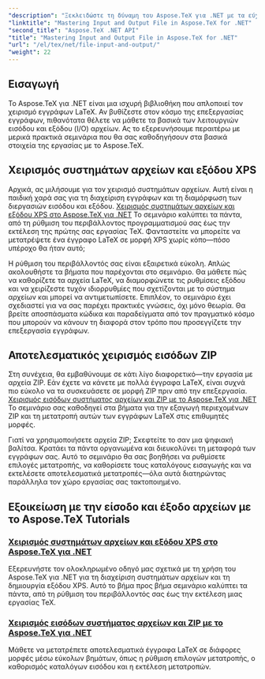 ```yaml
---
"description": "Ξεκλειδώστε τη δύναμη του Aspose.TeX για .NET με τα εύχρηστα εκπαιδευτικά μας βίντεο σχετικά με την είσοδο/έξοδο αρχείων και τη δημιουργία XPS για απρόσκοπτη επεξεργασία εγγράφων."
"linktitle": "Mastering Input and Output File in Aspose.TeX for .NET"
"second_title": "Aspose.TeX .NET API"
"title": "Mastering Input and Output File in Aspose.TeX for .NET"
"url": "/el/tex/net/file-input-and-output/"
"weight": 22
---
```


## Εισαγωγή

Το Aspose.TeX για .NET είναι μια ισχυρή βιβλιοθήκη που απλοποιεί τον χειρισμό εγγράφων LaTeX. Αν βυθίζεστε στον κόσμο της επεξεργασίας εγγράφων, πιθανότατα θέλετε να μάθετε τα βασικά των λειτουργιών εισόδου και εξόδου (I/O) αρχείων. Ας το εξερευνήσουμε περαιτέρω με μερικά πρακτικά σεμινάρια που θα σας καθοδηγήσουν στα βασικά στοιχεία της εργασίας με το Aspose.TeX.

## Χειρισμός συστημάτων αρχείων και εξόδου XPS

Αρχικά, ας μιλήσουμε για τον χειρισμό συστημάτων αρχείων. Αυτή είναι η παιδική χαρά σας για τη διαχείριση εγγράφων και τη διαμόρφωση των διεργασιών εισόδου και εξόδου. [Χειρισμός συστημάτων αρχείων και εξόδου XPS στο Aspose.TeX για .NET](./handle-filesystem-and-xps-output/) Το σεμινάριο καλύπτει τα πάντα, από τη ρύθμιση του περιβάλλοντος προγραμματισμού σας έως την εκτέλεση της πρώτης σας εργασίας TeX. Φανταστείτε να μπορείτε να μετατρέψετε ένα έγγραφο LaTeX σε μορφή XPS χωρίς κόπο—πόσο υπέροχο θα ήταν αυτό; 

Η ρύθμιση του περιβάλλοντός σας είναι εξαιρετικά εύκολη. Απλώς ακολουθήστε τα βήματα που παρέχονται στο σεμινάριο. Θα μάθετε πώς να καθορίζετε τα αρχεία LaTeX, να διαμορφώνετε τις ρυθμίσεις εξόδου και να χειρίζεστε τυχόν ιδιορρυθμίες που σχετίζονται με το σύστημα αρχείων και μπορεί να αντιμετωπίσετε. Επιπλέον, το σεμινάριο έχει σχεδιαστεί για να σας παρέχει πρακτικές γνώσεις, όχι μόνο θεωρία. Θα βρείτε αποσπάσματα κώδικα και παραδείγματα από τον πραγματικό κόσμο που μπορούν να κάνουν τη διαφορά στον τρόπο που προσεγγίζετε την επεξεργασία εγγράφων.

## Αποτελεσματικός χειρισμός εισόδων ZIP

Στη συνέχεια, θα εμβαθύνουμε σε κάτι λίγο διαφορετικό—την εργασία με αρχεία ZIP. Εάν έχετε να κάνετε με πολλά έγγραφα LaTeX, είναι συχνά πιο εύκολο να τα συσκευάσετε σε μορφή ZIP πριν από την επεξεργασία. [Χειρισμός εισόδων συστήματος αρχείων και ZIP με το Aspose.TeX για .NET](./handle-filesystem-and-zip-inputs/) Το σεμινάριο σας καθοδηγεί στα βήματα για την εξαγωγή περιεχομένων ZIP και τη μετατροπή αυτών των εγγράφων LaTeX στις επιθυμητές μορφές.

Γιατί να χρησιμοποιήσετε αρχεία ZIP; Σκεφτείτε το σαν μια ψηφιακή βαλίτσα. Κρατάει τα πάντα οργανωμένα και διευκολύνει τη μεταφορά των εγγράφων σας. Αυτό το σεμινάριο θα σας βοηθήσει να ρυθμίσετε επιλογές μετατροπής, να καθορίσετε τους καταλόγους εισαγωγής και να εκτελέσετε αποτελεσματικά μετατροπές—όλα αυτά διατηρώντας παράλληλα τον χώρο εργασίας σας τακτοποιημένο. 

## Εξοικείωση με την είσοδο και έξοδο αρχείων με το Aspose.TeX Tutorials
### [Χειρισμός συστημάτων αρχείων και εξόδου XPS στο Aspose.TeX για .NET](./handle-filesystem-and-xps-output/)
Εξερευνήστε τον ολοκληρωμένο οδηγό μας σχετικά με τη χρήση του Aspose.TeX για .NET για τη διαχείριση συστημάτων αρχείων και τη δημιουργία εξόδου XPS. Αυτό το βήμα προς βήμα σεμινάριο καλύπτει τα πάντα, από τη ρύθμιση του περιβάλλοντός σας έως την εκτέλεση μιας εργασίας TeX.
### [Χειρισμός εισόδων συστήματος αρχείων και ZIP με το Aspose.TeX για .NET](./handle-filesystem-and-zip-inputs/)
Μάθετε να μετατρέπετε αποτελεσματικά έγγραφα LaTeX σε διάφορες μορφές μέσω εύκολων βημάτων, όπως η ρύθμιση επιλογών μετατροπής, ο καθορισμός καταλόγων εισόδου και η εκτέλεση μετατροπών.